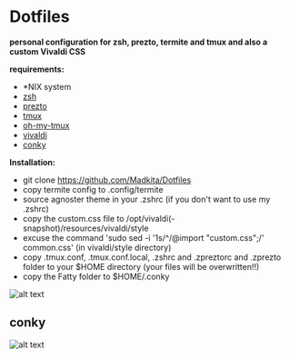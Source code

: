 # Dotfiles

**personal configuration for zsh, prezto, termite and tmux and also a custom Vivaldi CSS**

**requirements:**
- \*NIX system 
- [zsh](https://github.com/robbyrussell/oh-my-zsh/wiki/Installing-ZSH)
- [prezto](https://github.com/sorin-ionescu/prezto)
- [tmux](https://github.com/tmux/tmux)
- [oh-my-tmux](https://github.com/gpakosz/.tmux)
- [vivaldi](https://vivaldi.net)
- [conky](https://github.com/brndnmtthws/conky) 

**Installation:**
- git clone https://github.com/Madkita/Dotfiles
- copy termite config to .config/termite
- source agnoster theme in your .zshrc (if you don't want to use my .zshrc)
- copy the custom.css file to /opt/vivaldi(-snapshot)/resources/vivaldi/style
- excuse the command 'sudo sed -i '1s/^/@import "custom.css";/' common.css' (in vivaldi/style directory)
- copy .tmux.conf, .tmux.conf.local, .zshrc and .zpreztorc and .zprezto folder  to your $HOME directory (your files will be overwritten!!)
- copy the Fatty folder to $HOME/.conky



![alt text](https://raw.githubusercontent.com/Madkita/Dotfiles/master/Screenshot_20171204_134757.png)

## conky


![alt text](https://raw.githubusercontent.com/Madkita/Dotfiles/master/Fatty/preview.png)